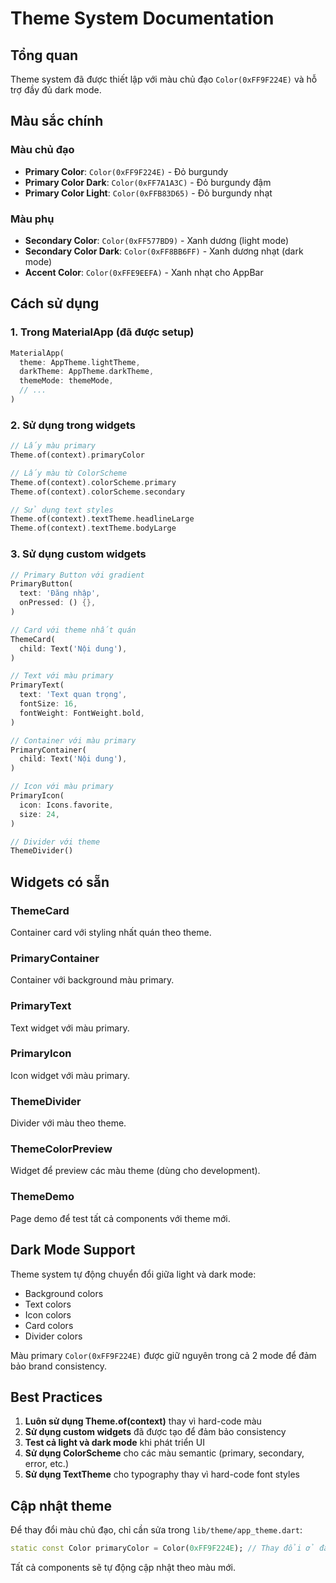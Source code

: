 # Theme System Documentation

## Tổng quan

Theme system đã được thiết lập với màu chủ đạo `Color(0xFF9F224E)` và hỗ trợ đầy đủ dark mode.

## Màu sắc chính

### Màu chủ đạo

- **Primary Color**: `Color(0xFF9F224E)` - Đỏ burgundy
- **Primary Color Dark**: `Color(0xFF7A1A3C)` - Đỏ burgundy đậm
- **Primary Color Light**: `Color(0xFFB83D65)` - Đỏ burgundy nhạt

### Màu phụ

- **Secondary Color**: `Color(0xFF577BD9)` - Xanh dương (light mode)
- **Secondary Color Dark**: `Color(0xFF8BB6FF)` - Xanh dương nhạt (dark mode)
- **Accent Color**: `Color(0xFFE9EEFA)` - Xanh nhạt cho AppBar

## Cách sử dụng

### 1. Trong MaterialApp (đã được setup)

```dart
MaterialApp(
  theme: AppTheme.lightTheme,
  darkTheme: AppTheme.darkTheme,
  themeMode: themeMode,
  // ...
)
```

### 2. Sử dụng trong widgets

```dart
// Lấy màu primary
Theme.of(context).primaryColor

// Lấy màu từ ColorScheme
Theme.of(context).colorScheme.primary
Theme.of(context).colorScheme.secondary

// Sử dụng text styles
Theme.of(context).textTheme.headlineLarge
Theme.of(context).textTheme.bodyLarge
```

### 3. Sử dụng custom widgets

```dart
// Primary Button với gradient
PrimaryButton(
  text: 'Đăng nhập',
  onPressed: () {},
)

// Card với theme nhất quán
ThemeCard(
  child: Text('Nội dung'),
)

// Text với màu primary
PrimaryText(
  text: 'Text quan trọng',
  fontSize: 16,
  fontWeight: FontWeight.bold,
)

// Container với màu primary
PrimaryContainer(
  child: Text('Nội dung'),
)

// Icon với màu primary
PrimaryIcon(
  icon: Icons.favorite,
  size: 24,
)

// Divider với theme
ThemeDivider()
```

## Widgets có sẵn

### ThemeCard

Container card với styling nhất quán theo theme.

### PrimaryContainer

Container với background màu primary.

### PrimaryText

Text widget với màu primary.

### PrimaryIcon

Icon widget với màu primary.

### ThemeDivider

Divider với màu theo theme.

### ThemeColorPreview

Widget để preview các màu theme (dùng cho development).

### ThemeDemo

Page demo để test tất cả components với theme mới.

## Dark Mode Support

Theme system tự động chuyển đổi giữa light và dark mode:

- Background colors
- Text colors
- Icon colors
- Card colors
- Divider colors

Màu primary `Color(0xFF9F224E)` được giữ nguyên trong cả 2 mode để đảm bảo brand consistency.

## Best Practices

1. **Luôn sử dụng Theme.of(context)** thay vì hard-code màu
2. **Sử dụng custom widgets** đã được tạo để đảm bảo consistency
3. **Test cả light và dark mode** khi phát triển UI
4. **Sử dụng ColorScheme** cho các màu semantic (primary, secondary, error, etc.)
5. **Sử dụng TextTheme** cho typography thay vì hard-code font styles

## Cập nhật theme

Để thay đổi màu chủ đạo, chỉ cần sửa trong `lib/theme/app_theme.dart`:

```dart
static const Color primaryColor = Color(0xFF9F224E); // Thay đổi ở đây
```

Tất cả components sẽ tự động cập nhật theo màu mới.
